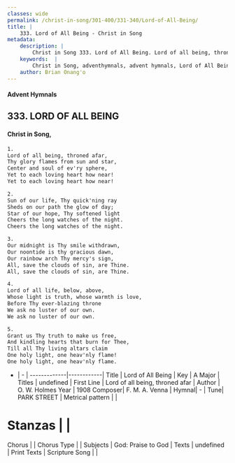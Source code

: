 ```yaml
---
classes: wide
permalink: /christ-in-song/301-400/331-340/Lord-of-All-Being/
title: |
    333. Lord of All Being - Christ in Song
metadata:
    description: |
        Christ in Song 333. Lord of All Being. Lord of all being, throned afar, Thy glory flames from sun and star, Center and soul of ev'ry sphere, Yet to each loving heart how near! Yet to each loving heart how near!
    keywords:  |
        Christ in Song, adventhymnals, advent hymnals, Lord of All Being, Lord of all being, throned afar. 
    author: Brian Onang'o
---
```


#### Advent Hymnals
## 333. LORD OF ALL BEING
####  Christ in Song,

```txt
1.
Lord of all being, throned afar,
Thy glory flames from sun and star,
Center and soul of ev'ry sphere,
Yet to each loving heart how near!
Yet to each loving heart how near!

2.
Sun of our life, Thy quick'ning ray
Sheds on our path the glow of day;
Star of our hope, Thy softened light
Cheers the long watches of the night.
Cheers the long watches of the night.

3.
Our midnight is Thy smile withdrawn,
Our noontide is thy gracious dawn,
Our rainbow arch Thy mercy's sign,
All, save the clouds of sin, are Thine.
All, save the clouds of sin, are Thine.

4.
Lord of all life, below, above,
Whose light is truth, whose warmth is love,
Before Thy ever-blazing throne
We ask no luster of our own.
We ask no luster of our own.

5.
Grant us Thy truth to make us free,
And kindling hearts that burn for Thee,
Till all Thy living altars claim
One holy light, one heav'nly flame!
One holy light, one heav'nly flame.

```

- |   -  |
-------------|------------|
Title | Lord of All Being |
Key | A Major |
Titles | undefined |
First Line | Lord of all being, throned afar |
Author | O. W. Holmes
Year | 1908
Composer| F. M. A. Venna |
Hymnal|  - |
Tune| PARK STREET |
Metrical pattern | |
# Stanzas |  |
Chorus |  |
Chorus Type |  |
Subjects | God: Praise to God |
Texts | undefined |
Print Texts | 
Scripture Song |  |
    
